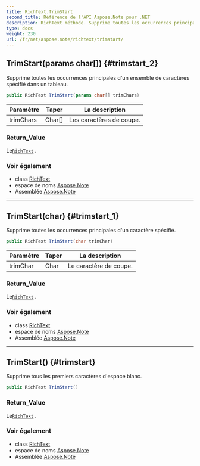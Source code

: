 ```yaml
---
title: RichText.TrimStart
second_title: Référence de l'API Aspose.Note pour .NET
description: RichText méthode. Supprime toutes les occurrences principales dun ensemble de caractères spécifié dans un tableau.
type: docs
weight: 230
url: /fr/net/aspose.note/richtext/trimstart/
---
```

## TrimStart(params char[]) {#trimstart_2}

Supprime toutes les occurrences principales d'un ensemble de caractères spécifié dans un tableau.

```csharp
public RichText TrimStart(params char[] trimChars)
```

| Paramètre | Taper | La description |
| --- | --- | --- |
| trimChars | Char[] | Les caractères de coupe. |

### Return_Value

Le[`RichText`](../) .

### Voir également

* class [RichText](../)
* espace de noms [Aspose.Note](../../richtext/)
* Assemblée [Aspose.Note](../../../)

---

## TrimStart(char) {#trimstart_1}

Supprime toutes les occurrences principales d'un caractère spécifié.

```csharp
public RichText TrimStart(char trimChar)
```

| Paramètre | Taper | La description |
| --- | --- | --- |
| trimChar | Char | Le caractère de coupe. |

### Return_Value

Le[`RichText`](../) .

### Voir également

* class [RichText](../)
* espace de noms [Aspose.Note](../../richtext/)
* Assemblée [Aspose.Note](../../../)

---

## TrimStart() {#trimstart}

Supprime tous les premiers caractères d'espace blanc.

```csharp
public RichText TrimStart()
```

### Return_Value

Le[`RichText`](../) .

### Voir également

* class [RichText](../)
* espace de noms [Aspose.Note](../../richtext/)
* Assemblée [Aspose.Note](../../../)


